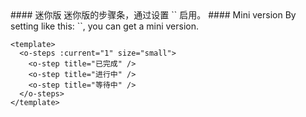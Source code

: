 <cn>
#### 迷你版
迷你版的步骤条，通过设置 `<Steps size="small">` 启用。
</cn>

<us>
#### Mini version
By setting like this: `<Steps size="small">`, you can get a mini version.
</us>

```vue
<template>
  <o-steps :current="1" size="small">
    <o-step title="已完成" />
    <o-step title="进行中" />
    <o-step title="等待中" />
  </o-steps>
</template>
```
